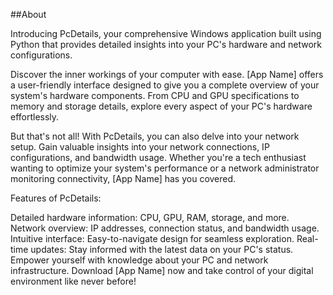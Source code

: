 ##About


Introducing PcDetails, your comprehensive Windows application built using Python that provides detailed insights into your PC's hardware and network configurations.

Discover the inner workings of your computer with ease. [App Name] offers a user-friendly interface designed to give you a complete overview of your system's hardware components. From CPU and GPU specifications to memory and storage details, explore every aspect of your PC's hardware effortlessly.

But that's not all! With PcDetails, you can also delve into your network setup. Gain valuable insights into your network connections, IP configurations, and bandwidth usage. Whether you're a tech enthusiast wanting to optimize your system's performance or a network administrator monitoring connectivity, [App Name] has you covered.

Features of PcDetails:

Detailed hardware information: CPU, GPU, RAM, storage, and more.
Network overview: IP addresses, connection status, and bandwidth usage.
Intuitive interface: Easy-to-navigate design for seamless exploration.
Real-time updates: Stay informed with the latest data on your PC's status.
Empower yourself with knowledge about your PC and network infrastructure. Download [App Name] now and take control of your digital environment like never before!
